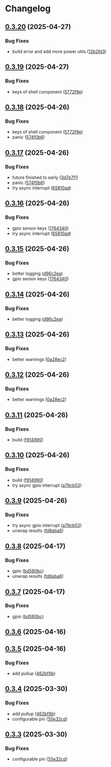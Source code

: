 # Changelog

## [0.3.20](https://github.com/DanielHabenicht/OSHome/compare/v0.3.19...oshome-gpio-v0.3.20) (2025-04-27)


### Bug Fixes

* build error and add more power utils ([12b2fd3](https://github.com/DanielHabenicht/OSHome/commit/12b2fd3df3266ed28bc0499f8e89968d2e9a9e79))

## [0.3.19](https://github.com/DanielHabenicht/OSHome/compare/v0.3.18...oshome-gpio-v0.3.19) (2025-04-27)


### Bug Fixes

* keys of shell component ([5772f9e](https://github.com/DanielHabenicht/OSHome/commit/5772f9ed32b0d1c965dcffe7035b3ecefc202354))

## [0.3.18](https://github.com/DanielHabenicht/OSHome/compare/v0.3.17...oshome-gpio-v0.3.18) (2025-04-26)


### Bug Fixes

* keys of shell component ([5772f9e](https://github.com/DanielHabenicht/OSHome/commit/5772f9ed32b0d1c965dcffe7035b3ecefc202354))
* panic ([574f0b6](https://github.com/DanielHabenicht/OSHome/commit/574f0b6a65ba8b68d9f9bb1974bba2ebfc67380c))

## [0.3.17](https://github.com/DanielHabenicht/OSHome/compare/v0.3.16...oshome-gpio-v0.3.17) (2025-04-26)


### Bug Fixes

* future finished to early ([3d7e7f1](https://github.com/DanielHabenicht/OSHome/commit/3d7e7f19bb9798c2d3fe6696b88d56708456963d))
* panic ([574f0b6](https://github.com/DanielHabenicht/OSHome/commit/574f0b6a65ba8b68d9f9bb1974bba2ebfc67380c))
* try async interrupt ([65810ad](https://github.com/DanielHabenicht/OSHome/commit/65810adb2986ff3b6c842e91eba8fcecd375ef5c))

## [0.3.16](https://github.com/DanielHabenicht/OSHome/compare/v0.3.15...oshome-gpio-v0.3.16) (2025-04-26)


### Bug Fixes

* gpio sensor keys ([1764340](https://github.com/DanielHabenicht/OSHome/commit/176434007824a82871cb3d2b9616dc79dee5d06a))
* try async interrupt ([65810ad](https://github.com/DanielHabenicht/OSHome/commit/65810adb2986ff3b6c842e91eba8fcecd375ef5c))

## [0.3.15](https://github.com/DanielHabenicht/OSHome/compare/v0.3.14...oshome-gpio-v0.3.15) (2025-04-26)


### Bug Fixes

* better logging ([d96c2ea](https://github.com/DanielHabenicht/OSHome/commit/d96c2ea394e5e962826db387eb9e3274a880dc84))
* gpio sensor keys ([1764340](https://github.com/DanielHabenicht/OSHome/commit/176434007824a82871cb3d2b9616dc79dee5d06a))

## [0.3.14](https://github.com/DanielHabenicht/OSHome/compare/v0.3.13...oshome-gpio-v0.3.14) (2025-04-26)


### Bug Fixes

* better logging ([d96c2ea](https://github.com/DanielHabenicht/OSHome/commit/d96c2ea394e5e962826db387eb9e3274a880dc84))

## [0.3.13](https://github.com/DanielHabenicht/OSHome/compare/v0.3.12...oshome-gpio-v0.3.13) (2025-04-26)


### Bug Fixes

* better warnings ([0a28ec2](https://github.com/DanielHabenicht/OSHome/commit/0a28ec2247e82adfa04eb997528b82d4d30dab0b))

## [0.3.12](https://github.com/DanielHabenicht/OSHome/compare/v0.3.11...oshome-gpio-v0.3.12) (2025-04-26)


### Bug Fixes

* better warnings ([0a28ec2](https://github.com/DanielHabenicht/OSHome/commit/0a28ec2247e82adfa04eb997528b82d4d30dab0b))

## [0.3.11](https://github.com/DanielHabenicht/OSHome/compare/v0.3.10...oshome-gpio-v0.3.11) (2025-04-26)


### Bug Fixes

* build ([f914990](https://github.com/DanielHabenicht/OSHome/commit/f914990df4ad52429deeff08b674d60323adcec1))

## [0.3.10](https://github.com/DanielHabenicht/OSHome/compare/v0.3.9...oshome-gpio-v0.3.10) (2025-04-26)


### Bug Fixes

* build ([f914990](https://github.com/DanielHabenicht/OSHome/commit/f914990df4ad52429deeff08b674d60323adcec1))
* try async gpio interrupt ([a79cb53](https://github.com/DanielHabenicht/OSHome/commit/a79cb53acf85b6b9e04e3e7769741978e295c652))

## [0.3.9](https://github.com/DanielHabenicht/OSHome/compare/v0.3.8...oshome-gpio-v0.3.9) (2025-04-26)


### Bug Fixes

* try async gpio interrupt ([a79cb53](https://github.com/DanielHabenicht/OSHome/commit/a79cb53acf85b6b9e04e3e7769741978e295c652))
* unwrap results ([fd8aba6](https://github.com/DanielHabenicht/OSHome/commit/fd8aba628a188c037fb8793e5a763885e0af7c61))

## [0.3.8](https://github.com/DanielHabenicht/OSHome/compare/v0.3.7...oshome-gpio-v0.3.8) (2025-04-17)


### Bug Fixes

* gpio ([bd580bc](https://github.com/DanielHabenicht/OSHome/commit/bd580bcb7d5d27c448e6aaa13d00752ba9830734))
* unwrap results ([fd8aba6](https://github.com/DanielHabenicht/OSHome/commit/fd8aba628a188c037fb8793e5a763885e0af7c61))

## [0.3.7](https://github.com/DanielHabenicht/OSHome/compare/v0.3.6...oshome-gpio-v0.3.7) (2025-04-17)


### Bug Fixes

* gpio ([bd580bc](https://github.com/DanielHabenicht/OSHome/commit/bd580bcb7d5d27c448e6aaa13d00752ba9830734))

## [0.3.6](https://github.com/DanielHabenicht/OSHome/compare/v0.3.5...oshome-gpio-v0.3.6) (2025-04-16)

## [0.3.5](https://github.com/DanielHabenicht/OSHome/compare/v0.3.4...oshome-gpio-v0.3.5) (2025-04-16)


### Bug Fixes

* add pullup ([462bf9b](https://github.com/DanielHabenicht/OSHome/commit/462bf9baeddde638843278d623356b3b73a4feb1))

## [0.3.4](https://github.com/DanielHabenicht/OSHome/compare/v0.3.3...oshome-gpio-v0.3.4) (2025-03-30)


### Bug Fixes

* add pullup ([462bf9b](https://github.com/DanielHabenicht/OSHome/commit/462bf9baeddde638843278d623356b3b73a4feb1))
* configurable pin ([55e32cd](https://github.com/DanielHabenicht/OSHome/commit/55e32cd78c3710fb5d1519665b7e2308d7637541))

## [0.3.3](https://github.com/DanielHabenicht/OSHome/compare/v0.3.2...oshome-gpio-v0.3.3) (2025-03-30)


### Bug Fixes

* configurable pin ([55e32cd](https://github.com/DanielHabenicht/OSHome/commit/55e32cd78c3710fb5d1519665b7e2308d7637541))

